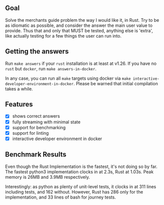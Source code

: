 ## Goal

Solve the merchants guide problem the way I would like it, in Rust.
Try to be as idiomatic as possible, and consider the answer the main user
value to provide. Thus that and only that MUST be tested, anything else 
is 'extra', like actually testing for a few things the user can run into.

## Getting the answers

Run `make answers` if your `rust` installation is at least at v1.26.
If you have no `rust` but `docker`, run `make answers-in-docker`.

In any case, you can run all `make` targets using docker via `make interactive-developer-environment-in-docker`.
Please be warned that initial compilation takes a while.

## Features

* [x] shows correct answers
* [x] fully streaming with minimal state
* [x] support for benchmarking
* [x] support for linting
* [x] interactive developer environment in docker

## Benchmark Results

Even though the Rust Implementation is the fastest, it's not doing so by far.
The fastest python3 implementation clocks in at 2.3s, Rust at 1.03s.
Peak memory is 26MB and 3.9MB respectively.

Interestingly: as python as plenty of unit-level tests, it clocks in at 311 lines including tests,
and 162 without. However, Rust has 286 only for the implementation, and 33 lines of bash for journey tests.
